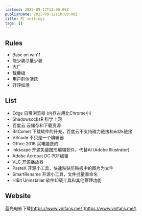```yaml
---
lastmod: 2025-09-17T13:00:00Z
publishDate: 2025-09-12T10:00:00Z
title: PC settings
tags: []
---
```


## Rules

* Base on win11
* 能少装尽量少装
* 大厂
* 轻量级
* 用户群体活跃
* 好评如潮

## List

* Edge 自带浏览器 (内存占用比Chrome小)
* ShadowsocksR 科学上网
* 百度云 云储存和下载资源
* BitComet 下载软件的补充，百度云不支持磁力链接和ed2k链接
* VScode 不只是一个编辑器
* Office 2016 买电脑送的
* Inkscape 开源矢量图形编辑软件，代替AI (Adobe Illustrator)
* Adobe Acrobat DC PDF编辑
* VLC 开源播放器
* PasteX 开源小工具，快速粘贴剪贴板中的图片为文件
* SmartRename 开源小工具，文件批量重命名
* HiBit Uninstaller 软件卸载工具和其他管理功能

## Website

蓝光电影下载[https://www.yinfans.me/](https://www.yinfans.me/)